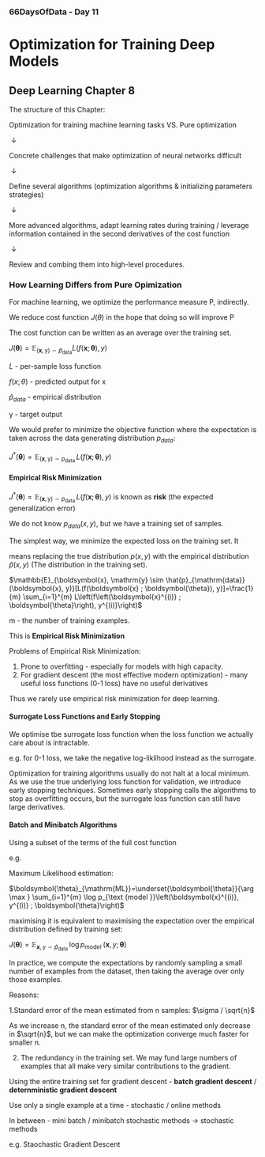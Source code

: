 ### 66DaysOfData - Day 11

# Optimization for Training Deep Models

## Deep Learning Chapter 8

The structure of this Chapter:

Optimization for training machine learning tasks VS. Pure optimization

​                                                    $\downarrow$

Concrete challenges that make optimization of neural networks difficult

​                                                    $\downarrow$

Define several algorithms (optimization algorithms & initializing parameters strategies)

​                                                    $\downarrow$

More advanced algorithms, adapt learning rates during training / leverage information contained in the second derivatives of the cost function

​                                                    $\downarrow$

Review and combing them into high-level procedures.

### How Learning Differs from Pure Opimization

For machine learning, we optimize the performance measure P, indirectly.

We reduce cost function $J(\theta)$ in the hope that doing so will improve P

The cost function can be written as an average over the training set.

$J(\boldsymbol{\theta})=\mathbb{E}_{(\boldsymbol{x}, \mathrm{y}) \sim \hat{p}_{\mathrm{data}}} L(f(\boldsymbol{x} ; \boldsymbol{\theta}), y)$

$L$ - per-sample loss function

$f(x;\theta)$ - predicted output for x

$\hat{p}_{data}$ - empirical distribution

y - target output

We would prefer to minimize the objective function where the expectation is taken across the data generating distribution $p_{data}$:

$J^{*}(\boldsymbol{\theta})=\mathbb{E}_{(\boldsymbol{x}, \mathrm{y}) \sim p_{\text {data }}} L(f(\boldsymbol{x} ; \boldsymbol{\theta}), y)$

#### Empirical Risk Minimization

$J^{*}(\boldsymbol{\theta})=\mathbb{E}_{(\boldsymbol{x}, \mathrm{y}) \sim p_{\text {data }}} L(f(\boldsymbol{x} ; \boldsymbol{\theta}), y)$ is known as **risk** (the expected generalization error)

We do not know $p_{data}(x, y)$, but we have a training set of samples.

The simplest way, we minimize the expected loss on the training set. It

 means replacing the true distribution $p(x,y)$ with the empirical distribution $\hat{p}(x,y)$ (The distribution in the training set).

$\mathbb{E}_{\boldsymbol{x}, \mathrm{y} \sim \hat{p}_{\mathrm{data}}(\boldsymbol{x}, y)}[L(f(\boldsymbol{x} ; \boldsymbol{\theta}), y)]=\frac{1}{m} \sum_{i=1}^{m} L\left(f\left(\boldsymbol{x}^{(i)} ; \boldsymbol{\theta}\right), y^{(i)}\right)$

m - the number of training examples.

This is **Empirical Risk Minimization**

Problems of Empirical Risk Minimization:

1. Prone to overfitting - especially for models with high capacity.
2. For gradient descent (the most effective modern optimization) - many useful loss functions (0-1 loss) have no useful derivatives

Thus we rarely use empirical risk minimization for deep learning.

#### Surrogate Loss Functions and Early Stopping

We optimise tbe surrogate loss function when the loss function we actually care about is intractable.

e.g. for 0-1 loss, we take the negative log-liklihood instead as the surrogate.

Optimization for training algorithms usually do not halt at a local minimum. As we use the true underlying loss function for validation, we introduce early stopping techniques. Sometimes early stopping calls the algorithms to stop as overfitting occurs, but the surrogate loss function can still have large derivatives.

#### Batch and Minibatch Algorithms

Using a subset of the terms of the full cost function

e.g. 

Maximum Likelihood estimation: 

$\boldsymbol{\theta}_{\mathrm{ML}}=\underset{\boldsymbol{\theta}}{\arg \max } \sum_{i=1}^{m} \log p_{\text {model }}\left(\boldsymbol{x}^{(i)}, y^{(i)} ; \boldsymbol{\theta}\right)$

maximising it is equivalent to maximising the expectation over the empirical distribution defined by training set:

$J(\boldsymbol{\theta})=\mathbb{E}_{\mathbf{x}, \mathrm{y} \sim \hat{p}_{\text {data }}} \log p_{\text {model }}(\boldsymbol{x}, y ; \boldsymbol{\theta})$

In practice, we compute the expectations by randomly sampling a small number of examples from the dataset, then taking the average over only those examples.

Reasons:

1.Standard error of the mean estimated from n samples: $\sigma / \sqrt{n}$

As we increase n, the standard error of the mean estimated only decrease in $\sqrt{n}$, but we can make the optimization converge much faster for smaller n.

2. The redundancy in the training set. We may fund large numbers of examples that all make very similar contributions to the gradient.

Using the entire training set for gradient descent - **batch gradient descent** / **deternministic gradient descent** 

Use only a single example at a time - stochastic / online methods

In between - mini batch / minibatch stochastic methods $\rightarrow$ stochastic methods

e.g. Staochastic Gradient Descent

